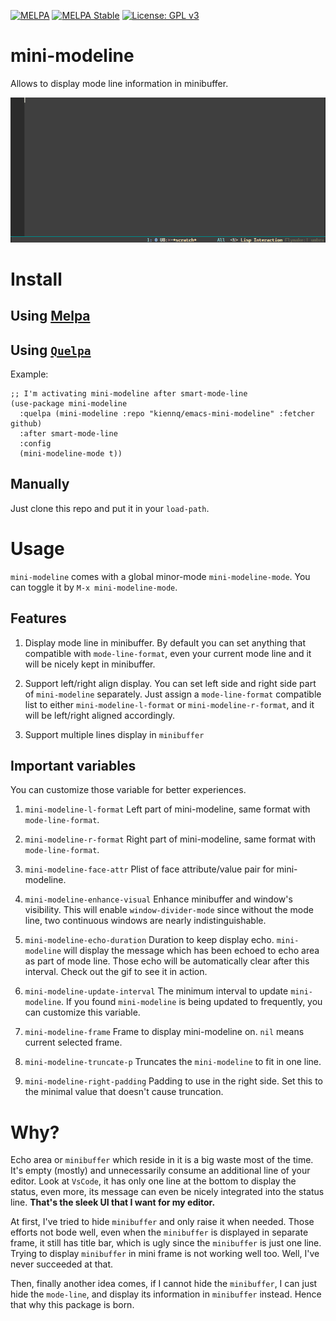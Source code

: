 [![MELPA](https://melpa.org/packages/mini-modeline-badge.svg)](https://melpa.org/#/mini-modeline)
[![MELPA Stable](https://stable.melpa.org/packages/mini-modeline-badge.svg)](https://stable.melpa.org/#/mini-modeline)
[![License: GPL v3](https://img.shields.io/badge/License-GPL%20v3-blue.svg)](https://www.gnu.org/licenses/gpl-3.0)

mini-modeline
============

Allows to display mode line information in minibuffer.

![mini-modeline in action](screenshots/mini-modeline.gif)

# Install
## Using [Melpa](https://melpa.org/#/mini-modeline)
## Using [`Quelpa`](https://github.com/quelpa/quelpa)

Example:

``` elisp
;; I'm activating mini-modeline after smart-mode-line
(use-package mini-modeline
  :quelpa (mini-modeline :repo "kiennq/emacs-mini-modeline" :fetcher github)
  :after smart-mode-line
  :config
  (mini-modeline-mode t))
```

## Manually
Just clone this repo and put it in your `load-path`.

# Usage
`mini-modeline` comes with a global minor-mode `mini-modeline-mode`.
You can toggle it by `M-x mini-modeline-mode`.

## Features
1. Display mode line in minibuffer.
By default you can set anything that compatible with `mode-line-format`, even your current mode line and it will be nicely kept in minibuffer.

2. Support left/right align display.
You can set left side and right side part of `mini-modeline` separately.
Just assign a `mode-line-format` compatible list to either `mini-modeline-l-format` or `mini-modeline-r-format`, and it will be left/right aligned accordingly.

3. Support multiple lines display in `minibuffer`

## Important variables
You can customize those variable for better experiences.

1. `mini-modeline-l-format`
   Left part of mini-modeline, same format with `mode-line-format`.

2. `mini-modeline-r-format`
   Right part of mini-modeline, same format with `mode-line-format`.

3. `mini-modeline-face-attr`
    Plist of face attribute/value pair for mini-modeline.

4. `mini-modeline-enhance-visual`
   Enhance minibuffer and window's visibility. This will enable `window-divider-mode` since without the mode line, two continuous windows are nearly indistinguishable.

5. `mini-modeline-echo-duration`
   Duration to keep display echo. `mini-modeline` will display the message which has been echoed to echo area as part of mode line. Those echo will be automatically clear after this interval.
   Check out the gif to see it in action.

6. `mini-modeline-update-interval`
   The minimum interval to update `mini-modeline`.
   If you found `mini-modeline` is being updated to frequently, you can customize this variable.

7. `mini-modeline-frame`
   Frame to display mini-modeline on. `nil` means current selected frame.

8. `mini-modeline-truncate-p`
   Truncates the `mini-modeline` to fit in one line.

9. `mini-modeline-right-padding`
   Padding to use in the right side. Set this to the minimal value that doesn't cause truncation.

# Why?

Echo area or `minibuffer` which reside in it is a big waste most of the time.
It's empty (mostly) and unnecessarily consume an additional line of your editor.
Look at `VsCode`, it has only one line at the bottom to display the status, even more, its message can even be nicely integrated into the status line.
**That's the sleek UI that I want for my editor.**

At first, I've tried to hide `minibuffer` and only raise it when needed.
Those efforts not bode well, even when the `minibuffer` is displayed in separate frame, it still has title bar, which is ugly since the `minibuffer` is just one line.
Trying to display `minibuffer` in mini frame is not working well too. Well, I've never succeeded at that.

Then, finally another idea comes, if I cannot hide the `minibuffer`, I can just hide the `mode-line`, and display its information in `minibuffer` instead.
Hence that why this package is born.
